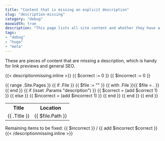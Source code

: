 ```yaml
---
title: "Content that is missing an explicit description"
slug: "description-missing"
category: "debug"
maxwidth: true
description: "This page lists all site content and whether they have a description provided"
tags:
- "debug"
- "hugo"
- "meta"
---
```


These are pieces of content that are missing a description, which is handy for link previews and general SEO.

{{< descriptionmissing.inline >}}
{{ $correct := 0 }}
{{ $incorrect := 0 }}
<table>
  <tr>
    <th>Title</th>
    <th>Location</th>
  </tr>
  {{ range .Site.Pages }}
    {{ if .File }}
      {{ $file := "" }}
      {{ with .File }}{{ $file = . }}{{ end }}
      {{ if (isset .Params "description") }}
        {{ $correct = (add $correct 1) }}
      {{ else }}
        {{ $incorrect = (add $incorrect 1) }}
      {{ end }}
      <tr style="background-color: {{ if (isset .Params "description") }}lightgreen{{ else }}lightpink{{ end }}">
        <td>{{ .Title }}</td>
        <td>{{ $file.Path }}</td>
      </tr>
    {{ end }}
  {{ end }}
</table>
Remaining items to be fixed: {{ $incorrect }} / {{ add $incorrect $correct }}
{{< /descriptionmissing.inline >}}